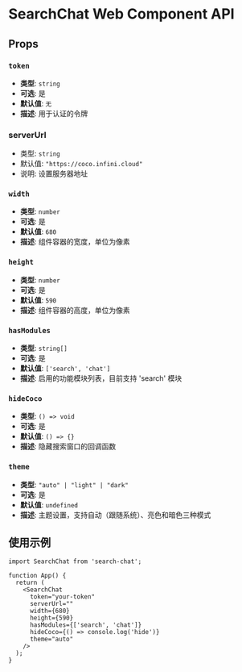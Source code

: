 # SearchChat Web Component API

## Props

### `token`
- **类型**: `string`
- **可选**: 是
- **默认值**: `无`
- **描述**: 用于认证的令牌

### serverUrl
- 类型: `string`
- 默认值: `"https://coco.infini.cloud"`
- 说明: 设置服务器地址


### `width`
- **类型**: `number`
- **可选**: 是
- **默认值**: `680`
- **描述**: 组件容器的宽度，单位为像素

### `height`
- **类型**: `number`
- **可选**: 是
- **默认值**: `590`
- **描述**: 组件容器的高度，单位为像素

### `hasModules`
- **类型**: `string[]`
- **可选**: 是
- **默认值**: `['search', 'chat']`
- **描述**: 启用的功能模块列表，目前支持 'search' 模块

### `hideCoco`
- **类型**: `() => void`
- **可选**: 是
- **默认值**: `() => {}`
- **描述**: 隐藏搜索窗口的回调函数

### `theme`
- **类型**: `"auto" | "light" | "dark"`
- **可选**: 是
- **默认值**: `undefined`
- **描述**: 主题设置，支持自动（跟随系统）、亮色和暗色三种模式

## 使用示例

```tsx
import SearchChat from 'search-chat';

function App() {
  return (
    <SearchChat
      token="your-token"
      serverUrl=""
      width={680}
      height={590}
      hasModules={['search', 'chat']}
      hideCoco={() => console.log('hide')}
      theme="auto"
    />
  );
}